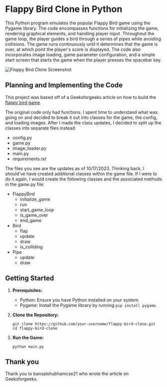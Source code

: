 # Flappy Bird Clone in Python
This Python program emulates the popular Flappy Bird game using the Pygame library. The code encompasses functions for initializing the game, rendering graphical elements, and handling player input. Throughout the game loop, the player guides a bird through a series of pipes while avoiding collisions. The game runs continuously until it determines that the game is over, at which point the player's score is displayed. The code also incorporates image loading, game parameter configuration, and a simple start screen that starts the game when the player presses the spacebar key.

![Floppy Bird Clone Screenshot](https://github.com/c0olade/Software-Engineering-Journey/blob/main/Mini-Projects/Floppy%20Bird%20Clone/images/Flappy.gif)

## Planning and Implementing the Code
This project was based off of a Geeksforgeeks article on how to build the [flappy bird game](https://www.geeksforgeeks.org/how-to-make-flappy-bird-game-in-pygame/). 

The original code only had functions. I spent time to understand what was going on and decided to break it out into classes for the game, the config, and loading images. After I made the class updates, I decided to split up the classes into separate files instead:
- config.py
- game.py
- image_loader.py
- main.py
- requirements.txt

The files you see are the updates as of 10/17/2023. Thinking back, I should've have created additional classes within the game file. If I were to do it again, I would create the following classes and the associated methods in the game.py file:
- FlappyBird
  - initialize_game
  - run
  - start_game_loop
  - is_game_over
  - end_game
- Bird
  - flap
  - update
  - draw
  - is_colliding
- Pipe
  - update
  - draw

## Getting Started

1. **Prerequisites:**
   - Python: Ensure you have Python installed on your system.
   - Pygame: Install the Pygame library by running `pip install pygame`.

2. **Clone the Repository:**
   ```shell
   git clone https://github.com/your-username/flappy-bird-clone.git
   cd flappy-bird-clone
3. **Run the Game:**
   ```shell
   python main.py
   ```
## Thank you
Thank you to bansalshubhamcse21 who wrote the article on Geeksforgeeks.
